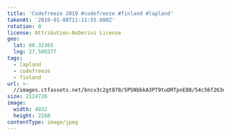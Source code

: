 ```yaml
---
title: 'Codefreeze 2019 #codefreeze #finland #lapland'
takenAt: '2019-01-08T11:11:55.000Z'
rotation: 0
license: Attribution-NoDerivs License
geo:
  lat: 68.32365
  lng: 27.500377
tags:
  - lapland
  - codefreeze
  - finland
url: >-
  //images.ctfassets.net/bncv3c2gt878/5PSNbbkA3PT9tuDRTpnE88/54c56f263ee511db6adc0f9100e5f083/codefreeze-2019-codefreeze-finland-lapland_39773157493_o
size: 2124726
image:
  width: 4032
  height: 2268
contentType: image/jpeg
---
```


